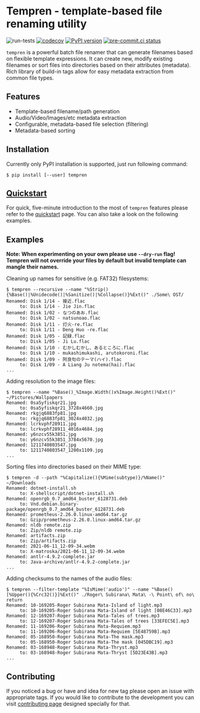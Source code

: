 # Tempren - template-based file renaming utility

![run-tests](https://github.com/idle-code/tempren/actions/workflows/run-tests.yml/badge.svg)
[![codecov](https://codecov.io/gh/idle-code/tempren/branch/develop/graph/badge.svg?token=1CR2PX6GYB)](https://codecov.io/gh/idle-code/tempren)
[![PyPI version](https://badge.fury.io/py/tempren.svg)](https://badge.fury.io/py/tempren)
[![pre-commit.ci status](https://results.pre-commit.ci/badge/github/idle-code/tempren/develop.svg)](https://results.pre-commit.ci/latest/github/idle-code/tempren/develop)

`tempren` is a powerful batch file renamer that can generate filenames based on flexible template expressions.
It can create new, modify existing filenames or sort files into directories based on their attributes (metadata).
Rich library of build-in tags allow for easy metadata extraction from common file types.

## Features
- Template-based filename/path generation
- Audio/Video/Images/etc metadata extraction
- Configurable, metadata-based file selection (filtering)
- Metadata-based sorting

## Installation
Currently only PyPI installation is supported, just run following command:
```commandline
$ pip install [--user] tempren
```

## [Quickstart](QUICKSTART.md)
For quick, five-minute introduction to the most of `tempren` features please refer to the [quickstart](QUICKSTART.md) page.
You can also take a look on the following examples.

## Examples
**Note: When experimenting on your own please use `--dry-run` flag!** \
**Tempren will not override your files by default but invalid template can mangle their names.**

Cleaning up names for sensitive (e.g. FAT32) filesystems:
```commandline
$ tempren --recursive --name "%Strip(){%Base()|%Unidecode()|%Sanitize()|%Collapse()}%Ext()" ./Some\ OST/
Renamed: Disk 1/14 - 接近.flac
     to: Disk 1/14 - Jie Jin.flac
Renamed: Disk 1/02 - なつのあお.flac
     to: Disk 1/02 - natsunoao.flac
Renamed: Disk 1/11 - 灯火-re.flac
     to: Disk 1/11 - Deng Huo -re.flac
Renamed: Disk 1/05 - 記録.flac
     to: Disk 1/05 - Ji Lu.flac
Renamed: Disk 1/10 - むかしむかし、あるところに.flac
     to: Disk 1/10 - mukashimukashi, arutokoroni.flac
Renamed: Disk 1/09 - 阿良句のテーマ(ハイ).flac
     to: Disk 1/09 - A Liang Ju notema(hai).flac
...
```

Adding resolution to the image files:
```commandline
$ tempren --name "%Base()_%Image.Width()x%Image.Height()%Ext()" ~/Pictures/Wallpapers
Renamed: 0sa5yfiskqr21.jpg
     to: 0sa5yfiskqr21_3728x4660.jpg
Renamed: rkgjq6883fp81.jpg
     to: rkgjq6883fp81_3024x4032.jpg
Renamed: lcrkvphf28911.jpg
     to: lcrkvphf28911_4016x4684.jpg
Renamed: y6nzcv55k3851.jpg
     to: y6nzcv55k3851_3784x5670.jpg
Renamed: 1211740803547.jpg
     to: 1211740803547_1200x1109.jpg
...
```

Sorting files into directories based on their MIME type:
```commandline
$ tempren -d --path "%Capitalize(){%Mime(subtype)}/%Name()" ~/Downloads
Renamed: dotnet-install.sh
     to: X-shellscript/dotnet-install.sh
Renamed: openrgb_0.7_amd64_buster_6128731.deb
     to: Vnd.debian.binary-package/openrgb_0.7_amd64_buster_6128731.deb
Renamed: prometheus-2.26.0.linux-amd64.tar.gz
     to: Gzip/prometheus-2.26.0.linux-amd64.tar.gz
Renamed: nldb remote.zip
     to: Zip/nldb remote.zip
Renamed: artifacts.zip
     to: Zip/artifacts.zip
Renamed: 2021-06-11_12-09-34.webm
     to: X-matroska/2021-06-11_12-09-34.webm
Renamed: antlr-4.9.2-complete.jar
     to: Java-archive/antlr-4.9.2-complete.jar
...
```

Adding checksums to the names of the audio files:
```commandline
$ tempren --filter-template "%IsMime('audio')" --name "%Base() [%Upper(){%Crc32()}]%Ext()" ./Roger\ Subirana\ Mata\ -\ Point\ of\ no\ return
Renamed: 10-169205-Roger Subirana Mata-Island of light.mp3
     to: 10-169205-Roger Subirana Mata-Island of light [08E46C33].mp3
Renamed: 12-169207-Roger Subirana Mata-Tales of trees.mp3
     to: 12-169207-Roger Subirana Mata-Tales of trees [33EFEC5E].mp3
Renamed: 11-169206-Roger Subirana Mata-Requiem.mp3
     to: 11-169206-Roger Subirana Mata-Requiem [5E48759B].mp3
Renamed: 05-168950-Roger Subirana Mata-The mask.mp3
     to: 05-168950-Roger Subirana Mata-The mask [045DBC19].mp3
Renamed: 03-168948-Roger Subirana Mata-Thryst.mp3
     to: 03-168948-Roger Subirana Mata-Thryst [5D23E43B].mp3
...
```

## Contributing
If you noticed a bug or have and idea for new tag please open an issue with appropriate tags.
If you would like to contribute to the development you can visit [contributing page](CONTRIBUTING.md) designed specially for that.
